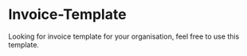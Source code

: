 # Invoice-Template
Looking for invoice template for your organisation, feel free to use this template.
